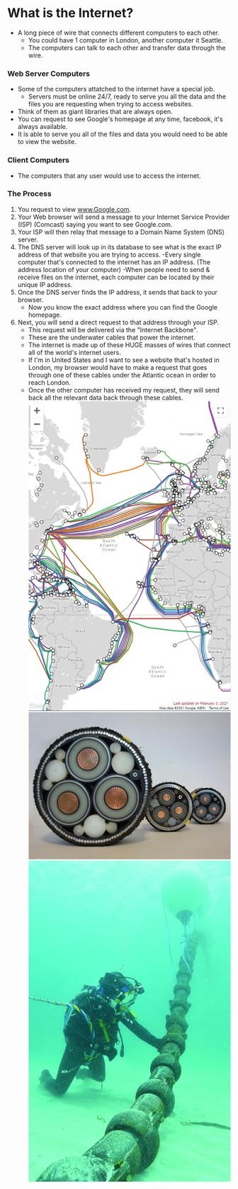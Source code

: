 # What is the Internet?
- A long piece of wire that connects different computers to each other.
    - You could have 1 computer in London, another computer it Seattle.
    - The computers can talk to each other and transfer data through the wire. 
### Web Server Computers
- Some of the computers attatched to the internet have a special job.
    - Servers must be online 24/7, ready to serve you all the data and the files you are requesting when trying to access websites. 
- Think of them as giant libraries that are always open.
- You can request to see Google's homepage at any time, facebook, it's always available.
- It is able to serve you all of the files and data you would need to be able to view the website.
    
### Client Computers
- The computers that any user would use to access the internet.

### The Process
1) You request to view www.Google.com.
2) Your Web browser will send a message to your Internet Service Provider (ISP) (Comcast) saying you want to see Google.com.
3) Your ISP will then relay that message to a Domain Name System (DNS) server.
4) The DNS server will look up in its database to see what is the exact IP address of that website you are trying to access. 
    -Every single computer that's connected to the internet has an IP address. (The address location of your computer) 
    -When people need to send & receive files on the internet, each computer can be located by their unique IP address.
5) Once the DNS server finds the IP address, it sends that back to your browser.
    - Now you know the exact address where you can find the Google homepage.
6) Next, you will send a direct request to that address through your ISP.
    - This request will be delivered via the "Internet Backbone".
    - These are the underwater cables that power the internet. 
    - The internet is made up of these HUGE masses of wires that connect all of the world's internet users.
    - If I'm in United States and I want to see a website that's hosted in London, my browser would have to make a request that goes through one of these cables under the Atlantic ocean in order to reach London.
    - Once the other computer has received my request, they will send back all the relevant data back through these cables. 
![](https://github.com/JeffreybVilla/WebDevelopmentBootcamp/blob/main/images/submarineCables.png)
![](https://github.com/JeffreybVilla/WebDevelopmentBootcamp/blob/main/images/submarineWire.jpg)
![](https://github.com/JeffreybVilla/WebDevelopmentBootcamp/blob/main/images/cableOcean.jpg)
